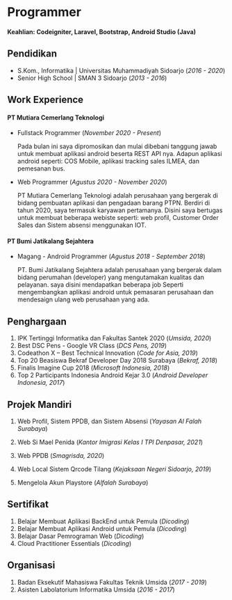 # Programmer

#### Keahlian: Codeigniter, Laravel, Bootstrap, Android Studio (Java)

## Pendidikan
<!-- - M.Kom., Sistem Informasi | Institut Sains dan Teknologi Terpadu Surabaya  (_2022 - Sekarang_) -->
- S.Kom., Informatika | Universitas Muhammadiyah Sidoarjo (_2016 - 2020_)
- Senior High School | SMAN 3 Sidoarjo (_2013 - 2016_)

## Work Experience
#### PT Mutiara Cemerlang Teknologi
-  Fullstack Programmer (_November 2020 - Present_)

    Pada bulan ini saya dipromosikan dan mulai dibebani tanggung jawab untuk membuat aplikasi android beserta REST API nya. Adapun aplikasi android seperti: COS Mobile, aplikasi tracking sales ILMEA, dan pemesanan bus.

- Web Programmer (_Agustus 2020 - November 2020_)

   PT Mutiara Cemerlang Teknologi adalah perusahaan yang bergerak di bidang pembuatan aplikasi dan pengadaan barang PTPN. Berdiri di tahun 2020, saya termasuk karyawan pertamanya. Disini saya bertugas untuk membuat beberapa webiste seperti: web profil, Customer Order Sales dan Sistem absensi menggunakan IOT.


#### PT Bumi Jatikalang Sejahtera
- Magang - Android Programmer (_Agustus 2018 - September 2018_)

    PT. Bumi Jatikalang Sejahtera adalah perusahaan yang bergerak dalam bidang perumahan (developer) yang mengutamakan kualitas dan pelayanan. saya disini mendapatkan beberapa job Seperti mengembangkan aplikasi android untuk pemasaran perusahaan dan mendesaign ulang web perusahaan yang ada.

## Penghargaan
1. IPK Tertinggi Informatika dan Fakultas Santek 2020 (_Umsida, 2020_)
2. Best DSC Pens - Google VR Class (_DCS Pens, 2019_)
3. Codeathon X – Best Technical Innovation (_Code for Asia, 2019_)
4. Top 20 Beasiswa Bekraf Developer Day 2018 Surabaya (_Bekraf, 2018_)
5. Finalis Imagine Cup 2018 (_Microsoft Indonesia, 2018_)
6. Top 2 Participants Indonesia Android Kejar 3.0 (_Android Developer Indonesia, 2017_)

## Projek Mandiri
1. Web Profil, Sistem PPDB, dan Sistem Absensi (_Yayasan Al Falah Surabaya_)

    <!-- [Publication](https://www.mdpi.com/1424-8220/22/8/3048) -->
    <!-- Developed objective strategy for discovering optimal EEG bands based on signal power spectra using **Python**. This data-driven approach led to better characterization of the underlying power spectrum by identifying bands that outperformed the more commonly used band boundaries by a factor of two. The proposed method provides a fully automated and flexible approach to capturing key signal components and possibly discovering new indices of brain activity. -->
    <!-- ![EEG Band Discovery](/assets/img/eeg_band_discovery.jpeg) -->
2. Web Si Mael Penida (_Kantor Imigrasi Kelas I TPI Denpasar, 2021_)
3. Web PPDB (_Smagrisda, 2020_)
4. Web Local Sistem Qrcode Tilang (_Kejaksaan Negeri Sidoarjo, 2019_)
5. Mengelola Akun Playstore (_Alfalah Surabaya_)

## Sertifikat
1. Belajar Membuat Aplikasi BackEnd untuk Pemula (_Dicoding_)
2. Belajar Membuat Aplikasi Android untuk Pemula (_Dicoding_)
3. Belajar Dasar Pemrograman Web (_Dicoding_)
4. Cloud Practitioner Essentials (_Dicoding_)

## Organisasi
1. Badan Eksekutif Mahasiswa Fakultas Teknik Umsida (_2017 - 2019_)
2. Asisten Labolatorium Informatika Umsida (_2016 - 2017_)
